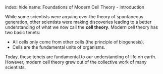 index: hide
name: Foundations of Modern Cell Theory - Introduction

While some scientists were arguing over the theory of spontaneous generation, other scientists were making discoveries leading to a better understanding of what we now call the  **cell theory**. Modern cell theory has two basic tenets:

  * All cells only come from other cells (the principle of biogenesis).
  * Cells are the fundamental units of organisms.

Today, these tenets are fundamental to our understanding of life on earth. However, modern cell theory grew out of the collective work of many scientists.
